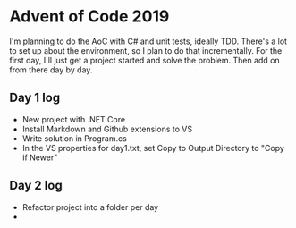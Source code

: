 ﻿# Advent of Code 2019

I'm planning to do the AoC with C# and unit tests, ideally TDD. There's a lot to set up about the environment, so I plan to do that incrementally. For the first day, I'll just get a project started and solve the problem. Then add on from there day by day.

## Day 1 log

 * New project with .NET Core
 * Install Markdown and Github extensions to VS
 * Write solution in Program.cs
 * In the VS properties for day1.txt, set Copy to Output Directory to "Copy if Newer"

## Day 2 log

 * Refactor project into a folder per day
 * 